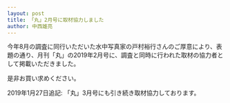 ```yaml
---
layout: post
title: 「丸」2月号に取材協力しました
author: 中西雄亮
---
```

今年8月の調査に同行いただいた水中写真家の戸村裕行さんのご厚意により、表題の通り、月刊「丸」の2019年2月号に、調査と同時に行われた取材の協力者として掲載いただきました。

是非お買い求めください。

2019年1月27日追記:
「丸」3月号にも引き続き取材協力しております。
